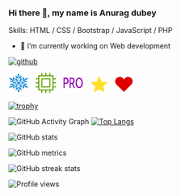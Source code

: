 ### Hi there 👋, my name is Anurag dubey

Skills:  HTML / CSS / Bootstrap / JavaScript / PHP

- 🔭 I’m currently working on Web development


[<img src='https://cdn.jsdelivr.net/npm/simple-icons@3.0.1/icons/github.svg' alt='github' height='40'>](https://github.com/AnuragD123)  

<a href='https://archiveprogram.github.com/'><img src='https://raw.githubusercontent.com/acervenky/animated-github-badges/master/assets/acbadge.gif' width='40' height='40'></a> <a href='https://docs.github.com/en/developers'><img src='https://raw.githubusercontent.com/acervenky/animated-github-badges/master/assets/devbadge.gif' width='40' height='40'></a> <a href='https://github.com/pricing'><img src='https://raw.githubusercontent.com/acervenky/animated-github-badges/master/assets/pro.gif' width='40' height='40'></a> <a href='https://stars.github.com/'><img src='https://raw.githubusercontent.com/acervenky/animated-github-badges/master/assets/starbadge.gif' width='35' height='35'></a> <a href='https://docs.github.com/en/github/supporting-the-open-source-community-with-github-sponsors'><img src='https://raw.githubusercontent.com/acervenky/animated-github-badges/master/assets/sponsorbadge.gif' width='35' height='35'></a> 

[![trophy](https://github-profile-trophy.vercel.app/?username=AnuragD123)](https://github.com/ryo-ma/github-profile-trophy)

![GitHub Activity Graph](https://activity-graph.herokuapp.com/graph?username=AnuragD123&theme=merko&show_icons=true)
[![Top Langs](https://github-readme-stats.vercel.app/api/top-langs/?username=AnuragD123)](https://github.com/anuraghazra/github-readme-stats)

![GitHub stats](https://github-readme-stats.vercel.app/api?username=AnuragD123&show_icons=true)  



![GitHub metrics](https://metrics.lecoq.io/AnuragD123)  

![GitHub streak stats](https://github-readme-streak-stats.herokuapp.com/?user=AnuragD123)  

![Profile views](https://gpvc.arturio.dev/AnuragD123)
